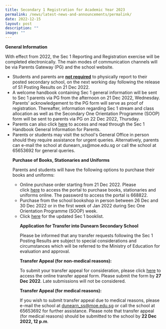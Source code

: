 ```yaml
---
title: Secondary 1 Registration for Academic Year 2023
permalink: /news/latest-news-and-announcements/permalink/
date: 2022-12-15
layout: post
description: ""
image: ""
---
```

<p><strong>General Information</strong></p>
<p>With effect from 2022, the Sec 1 Reporting and Registration exercise will be completed electronically. The main modes of communication channels will be via Parents Gateway (PG) and the school website.
<ul>
<li>Students and parents are&nbsp;<strong><u>not required</u></strong>&nbsp;to physically report to their posted secondary school, on the next working day following the release of S1 Posting Results on 21 Dec 2022. <li>A welcome handbook containing Sec 1 general information will be sent to Sec 1 parents via PG from the afternoon on 21 Dec 2022, Wednesday.  Parents' acknowledgement to the PG form will serve as proof of registration. Thereafter, information regarding Sec 1 stream and class allocation as well as the Secondary One Orientation Programme (SOOP) form will be sent to parents via PG on 22 Dec 2022, Thursday.</li>
<li>Parents can also click <a href="https://drive.google.com/file/d/1QkedYgOZJOyD1TH4ARGb957o6VPhDjN-/view?usp=drivesdk">here</a> to access and read through the Sec 1 Handbook General Information for Parents.
<li>Parents or students may visit the school's General Office in person should they require assistance for urgent queries. Alternatively, parents can e-mail the school at dunearn_ss@moe.edu.sg or call the school at 65653692 for general queries. 
<p>
<p><strong>Purchase of Books, Stationaries and Uniforms</strong></p>
<p>Parents and students will have the following options to purchase their books and uniforms:
<ul>
<li>Online purchase order starting from 21 Dec 2022. Please click&nbsp;<a href="https://dyeducation.net/">here</a>&nbsp;to access the portal to purchase books, stationaries and uniforms online. The password to access the portal is 668822.&nbsp;</li>

<li>Purchase from the school bookshop in person between 26 Dec and 30 Dec 2022 or in the first week of Jan 2022 during Sec One Orientation Programme (SOOP) week. </li>
<li>Click <a href="https://drive.google.com/file/d/1FfJred5rucl17ergvmMKJT3JULsx1mii/view">here</a> for the updated Sec 1 booklist.
<p>
<p><strong>Application for Transfer into Dunearn Secondary School</strong></p>
<p>Please be informed that any transfer requests following the Sec 1 Posting Results are subject to special considerations and circumstances which will be referred to the Ministry of Education for evaluation and approval. 
	
**Transfer Appeal (for non-medical reasons):**

To submit your transfer appeal for consideration, please click [here](https://form.gov.sg/63a11ffc234fa00012173033) to access the online transfer appeal form. Please submit the form by **27 Dec 2022**. Late submissions will not be considered.
	
**Transfer Appeal (for medical reasons):**

If you wish to submit transfer appeal due to medical reasons, please e-mail the school at dunearn_ss@moe.edu.sg or call the school at 65653692 for further assistance. Please note that transfer appeal (for medical reasons) should be submitted to the school by **22 Dec 2022, 12 p.m**.